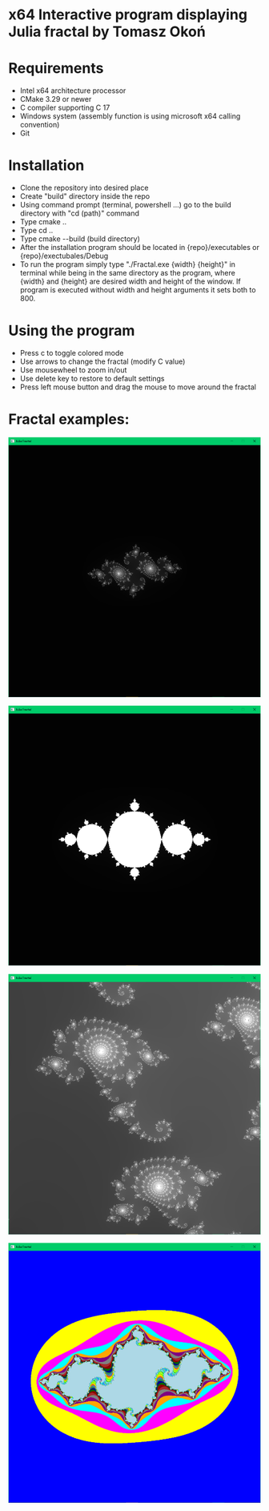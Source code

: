 # x64 Interactive program displaying Julia fractal by Tomasz Okoń

# Requirements
-   Intel x64 architecture processor
-   CMake 3.29 or newer
-   C compiler supporting C 17
-   Windows system (assembly function is using microsoft x64 calling convention)
-   Git

# Installation
-   Clone the repository into desired place
-   Create "build" directory inside the repo
-   Using command prompt (terminal, powershell ...) go to the build directory with "cd (path)" command
-   Type cmake ..
-   Type cd ..
-   Type cmake --build (build directory)
-   After the installation program should be located in {repo}/executables or {repo}/exectubales/Debug
-   To run the program simply type "./Fractal.exe {width} {height}" in terminal while being in the same
    directory as the program, where {width} and {height} are desired width and height of the window.
    If program is executed without width and height arguments it sets both to 800.

# Using the program
-   Press c to toggle colored mode
-   Use arrows to change the fractal (modify C value)
-   Use mousewheel to zoom in/out
-   Use delete key to restore to default settings
-   Press left mouse button and drag the mouse to move around the fractal

# Fractal examples:

![1](Examples/1.PNG)

![2](Examples/2.PNG)

![3](Examples/3.PNG)

![4](Examples/4.PNG)
